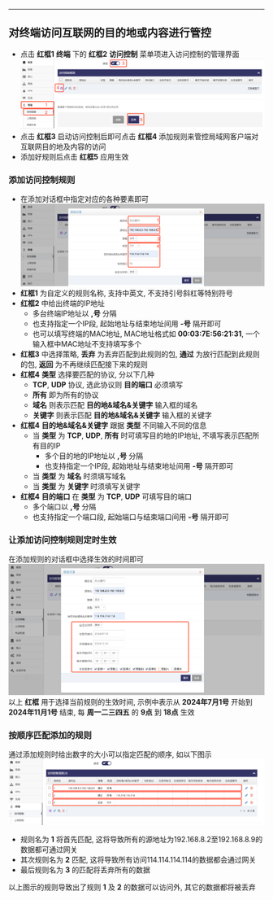 
------

## 对终端访问互联网的目的地或内容进行管控

- 点击 **红框1** **终端** 下的 **红框2** **访问控制** 菜单项进入访问控制的管理界面   
![avatar](./access_control_enable_cn.jpg)   
- 点击 **红框3** 启动访问控制后即可点击 **红框4** 添加规则来管控局域网客户端对互联网目的地及内容的访问   
- 添加好规则后点击 **红框5** 应用生效   

### 添加访问控制规则      

- 在添加对话框中指定对应的各种要素即可   
![avatar](./access_control_rule_cn.jpg)   
- **红框1** 为自定义的规则名称, 支持中英文, 不支持引号斜杠等特别符号
- **红框2** 中给出终端的IP地址
    - 多台终端IP地址以 **,号** 分隔
    - 也支持指定一个IP段, 起始地址与结束地址间用 **-号** 隔开即可   
    - 也可以填写终端的MAC地址, MAC地址格式如 **00:03:7E:56:21:31**, 一个输入框中MAC地址不支持填写多个   
- **红框3** 中选择策略, **丢弃** 为丢弃匹配到此规则的包, **通过** 为放行匹配到此规则的包, **返回** 为不再继续匹配接下来的规则   
- **红框4** **类型** 选择要匹配的协议, 分以下几种   
    - **TCP**, **UDP** 协议, 选此协议则 **目的端口** 必须填写   
    - **所有** 即为所有的协议
    - **域名** 则表示匹配 **目的地&域名&关键字** 输入框的域名   
    - **关键字** 则表示匹配 **目的地&域名&关键字** 输入框的关键字  
- **红框4** **目的地&域名&关键字** 跟据 **类型** 不同输入不同的信息   
    - 当 **类型** 为 **TCP**, **UDP**, **所有** 时可填写目的地的IP地址, 不填写表示匹配所有目的IP
        - 多个目的地的IP地址以 **,号** 分隔
        - 也支持指定一个IP段, 起始地址与结束地址间用 **-号** 隔开即可   
    - 当 **类型** 为 **域名** 时须填写域名   
    - 当 **类型** 为 **关键字** 时须填写关键字   
- **红框4** **目的端口** 在 **类型** 为 **TCP**, **UDP** 可填写目的端口
    - 多个端口以 **,号** 分隔
    - 也支持指定一个端口段, 起始端口与结束端口间用 **-号** 隔开即可   

### 让添加访问控制规则定时生效

在添加规则的对话框中选择生效的时间即可  
![avatar](./access_control_rule_time_cn.jpg)   
以上 **红框** 用于选择当前规则的生效时间, 示例中表示从 **2024年7月1号** 开始到 **2024年11月1号** 结束, 每 **周一二三四五** 的 **9点** 到 **18点** 生效   


### 按顺序匹配添加的规则   

通过添加规则时给出数字的大小可以指定匹配的顺序, 如以下图示   
![avatar](./access_control_rule_order_cn.jpg)   
- 规则名为 **1** 将首先匹配, 这将导致所有的源地址为192.168.8.2至192.168.8.9的数据都可通过网关   
- 其次规则名为 **2** 匹配, 这将导致所有访问114.114.114.114的数据都会通过网关     
- 最后规则名为 **3** 的匹配将丢弃所有的数据   

以上图示的规则导致出了规则 **1** 及 **2** 的数据可以访问外, 其它的数据都将被丢弃   

